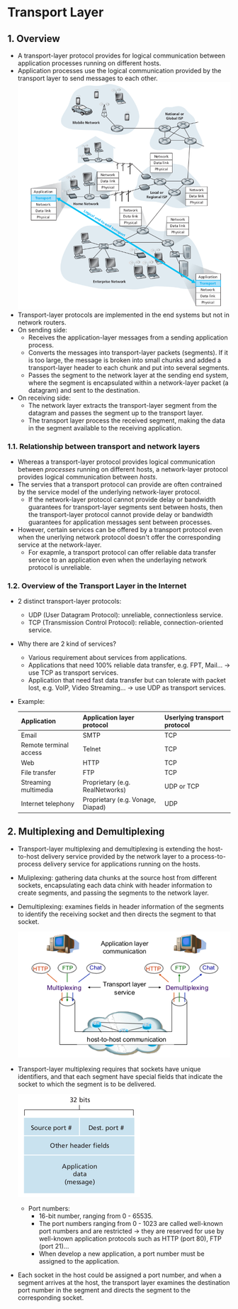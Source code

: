 # Transport Layer

## 1. Overview

- A transport-layer protocol provides for logical communication between application processes running on different hosts.
- Application processes use the logical communication provided by the transport layer to send messages to each other.
![This is an image](img/1.png)
- Transport-layer protocols are implemented in the end systems but not in network routers.
- On sending side:
  - Receives the application-layer messages from a sending application process.
  - Converts the messages into transport-layer packets (segments). If it is too large, the message is broken into small chunks and added a transport-layer header to each chunk and put into several segments.
  - Passes the segment to the network layer at the sending end system, where the segment is encapsulated within a network-layer packet (a datagram) and sent to the destination.
- On receiving side:
  - The network layer extracts the transport-layer segment from the datagram and passes the segment up to the transport layer.
  - The transport layer process the received segment, making the data in the segment available to the receiving application.

### 1.1. Relationship between transport and network layers

- Whereas a transport-layer protocol provides logical communication between *processes* running on different hosts, a network-layer protocol provides logical communication between *hosts*.
- The servies that a transport protocol can provide are often contrained by the service model of the underlying network-layer protocol.
  - If the network-layer protocol cannot provide delay or bandwidth guarantees for transport-layer segments sent between hosts, then the transport-layer protocol cannot provide delay or bandwidth guarantees for application messages sent between processes.
- However, certain services can be offered by a transport protocol even when the unerlying network protocol doesn't offer the corresponding service at the network-layer.
  - For exapmle, a transport protocol can offer reliable data transfer service to an application even when the underlaying network protocol is unreliable.

### 1.2. Overview of the Transport Layer in the Internet

- 2 distinct transport-layer protocols:
  - UDP (User Datagram Protocol): unreliable, connectionless service.
  - TCP (Transmission Control Protocol): reliable, connection-oriented service.
- Why there are 2 kind of services?
  - Various requirement about services from applications.
  - Applications that need 100% reliable data transfer, e.g. FPT, Mail... -> use TCP as transport services.
  - Application that need fast data transfer but can tolerate with packet lost, e.g. VoIP, Video Streaming... -> use UDP as transport services.
  
- Example:
  
  Application | Application layer protocol | Userlying transport protocol
  --- | --- | ---
  Email | SMTP | TCP
  Remote terminal access | Telnet | TCP
  Web | HTTP | TCP
  File transfer | FTP | TCP
  Streaming multimedia | Proprietary (e.g. RealNetworks) | UDP or TCP
  Internet telephony | Proprietary (e.g. Vonage, Diapad) | UDP

## 2. Multiplexing and Demultiplexing

- Transport-layer multiplexing and demultiplexing is extending the host-to-host delivery service provided by the network layer to a process-to-process delivery service for applications running on the hosts.
- Muliplexing: gathering data chunks at the source host from different sockets, encapsulating each data chink with header information to create segments, and passing the segments to the network layer.
- Demultiplexing: examines fields in header information of the segments to identify the receiving socket and then directs the segment to that socket.

  ![2.png](img/2.png)

- Transport-layer multiplexing requires that sockets have unique identifiers, and that each segment have special fields that indicate the socket to which the segment is to be delivered.
  
  ![3.png](img/3.png)

  - Port numbers:
    - 16-bit number, ranging from 0 - 65535.
    - The port numbers ranging from 0 - 1023 are called well-known port numbers and are restricted -> they are reserved for use by well-known application protocols such as HTTP (port 80), FTP (port 21)...
    - When develop a new application, a port number must be assigned to the application.
- Each socket in the host could be assigned a port number, and when a segment arrives at the host, the transport layer examines the destination port number in the segment and directs the segment to the corresponding socket.